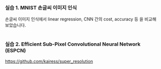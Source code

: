 ### 실습 1. MNIST 손글씨 이미지 인식
손글씨 이미지 인식에서 linear regression, CNN 간의 cost, accuracy 등 을 비교해 보았습니다. <br><br>

### 실습 2. Efficient Sub-Pixel Convolutional Neural Network (ESPCN)
https://github.com/kairess/super_resolution

